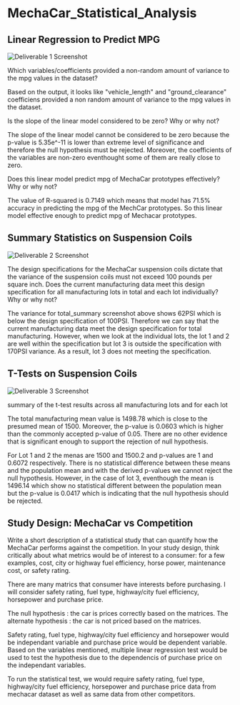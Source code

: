 # MechaCar_Statistical_Analysis
## Linear Regression to Predict MPG

![Deliverable 1 Screenshot](https://user-images.githubusercontent.com/103617509/193675222-b4ebd0b2-9272-41bc-9dcf-7faabaeb7f55.png)

Which variables/coefficients provided a non-random amount of variance to the mpg values in the dataset?

Based on the output, it looks like "vehicle_length" and "ground_clearance" coefficiens provided a non random amount of variance to the mpg values in the dataset.

Is the slope of the linear model considered to be zero? Why or why not?

The slope of the linear model cannot be considered to be zero because the p-value is 5.35e^-11 is lower than extreme level of significance and therefore the null hypothesis must be rejected. Moreover, the coefficients of the variables are non-zero eventhought some of them are really close to zero. 

Does this linear model predict mpg of MechaCar prototypes effectively? Why or why not?

The value of R-squared is 0.7149 which means that model has 71.5% accuracy in predicting the mpg of the MechCar prototypes. So this linear model effective enough to predict mpg of Mechacar prototypes.

## Summary Statistics on Suspension Coils

![Deliverable 2 Screenshot](https://user-images.githubusercontent.com/103617509/193675226-7b32c4e2-5379-4506-b5a9-9e0048a215ab.png)

The design specifications for the MechaCar suspension coils dictate that the variance of the suspension coils must not exceed 100 pounds per square inch. Does the current manufacturing data meet this design specification for all manufacturing lots in total and each lot individually? Why or why not?

The variance for total_summary screenshot above shows 62PSI which is below the design specification of 100PSI. Therefore we can say that the current manufacturing data meet the design specification for total manufacturing. However, when we look at the individual lots, the lot 1 and 2 are well within the specification but lot 3 is outside the specification with 170PSI variance. As a result, lot 3 does not meeting the specification. 

## T-Tests on Suspension Coils

![Deliverable 3 Screenshot](https://user-images.githubusercontent.com/103617509/193675229-b16cd446-bbe7-4e94-903e-1100b52c6d40.png)

summary of the t-test results across all manufacturing lots and for each lot

The total manufacturing mean value is 1498.78 which is close to the presumed mean of 1500. Moreover, the p-value is 0.0603 which is higher than the commonly accepted p-value of 0.05. There are no other evidence that is significant enough to support the rejection of null hypothesis. 

For Lot 1 and 2 the menas are 1500 and 1500.2 and p-values are 1 and 0.6072 respectively. There is no statistical difference between these means and the population mean and with the derived p-values we cannot reject the null hypothesis. However, in the case of lot 3, eventhough the mean is 1496.14 which show no statistical different between the population mean but the p-value is 0.0417 which is indicating that the null hypothesis should be rejected. 

## Study Design: MechaCar vs Competition

Write a short description of a statistical study that can quantify how the MechaCar performs against the competition. In your study design, think critically about what metrics would be of interest to a consumer: for a few examples, cost, city or highway fuel efficiency, horse power, maintenance cost, or safety rating. 

There are many matrics that consumer have interests before purchasing. I will consider safety rating, fuel type, highway/city fuel efficiency, horsepower and purchase price. 

The null hypothesis : the car is prices correctly based on the matrices.
The alternate hypothesis : the car is not priced based on the matrices.

Safety rating, fuel type, highway/city fuel efficiency and horsepower would be independant variable and purchase price would be dependent variable. Based on the variables mentioned, multiple linear regression test would be used to test the hypothesis due to the dependencis of purchase price on the independant variables.

To run the statistical test, we would require safety rating, fuel type, highway/city fuel efficiency, horsepower and purchase price data from mechacar dataset as well as same data from other competitors.
